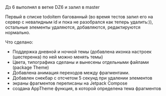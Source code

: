 Дз 6 выполнял в ветке DZ6 и залил в master

Первый в списке todoitem багованный (во время тестов залил его на сервер с невалидным id и пока не разобрался как теперь удалить:)), остальные элементы удаляются, добавляются, редактируются нормально.

Что сделано:
- Поддержка дневной и ночной темы (добавлена иконка настроек (шестеренка) по ней можно менять темы)
- Цвета, типографика сделаны и вынесены отдельными файлами (package Theme)
- Добавлена анимация переходов между фрагментами.
- Добавлен снекбар с отсчетом 5 секунд при удалении элементов
- экраны фрагментов переписаны на Jetpack Compose
- создана AppTheme функция, в которой определена тема фрагментов
